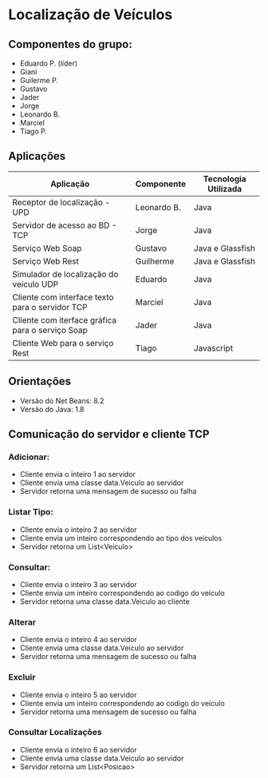 # Localiza&ccedil;&atilde;o de Ve&iacute;culos

## Componentes do grupo:

 * Eduardo P. (l&iacute;der)
 * Giani
 * Guilerme P.
 * Gustavo
 * Jader
 * Jorge
 * Leonardo B.
 * Marciel
 * Tiago P.

## Aplica&ccedil;&otilde;es

| Aplica&ccedil;&atilde;o | Componente | Tecnologia Utilizada | 
| ------------------------|------------|----------------------|
| Receptor de localiza&ccedil;&atilde;o - UPD | Leonardo B. | Java |
| Servidor de acesso ao BD - TCP | Jorge | Java |
| Servi&ccedil;o Web Soap | Gustavo | Java e Glassfish |
| Servi&ccedil;o Web Rest | Guilherme | Java e Glassfish |
| Simulador de localiza&ccedil;&atilde;o do ve&iacute;culo UDP | Eduardo | Java |
| Cliente com interface texto para o servidor TCP | Marciel  | Java |
| Cliente com iterface gr&aacute;fica para o servi&ccedil;o Soap | Jader | Java |
| Cliente Web para o servi&ccedil;o Rest | Tiago | Javascript |

## Orienta&ccedil;&otilde;es

 * Vers&atilde;o do Net Beans: 8.2
 * Vers&atilde;o do Java: 1.8

## Comunica&ccedil;&atilde;o do servidor e cliente TCP

### Adicionar:
 * Cliente envia o inteiro 1 ao servidor
 * Cliente envia uma classe data.Veiculo ao servidor
 * Servidor retorna uma mensagem de sucesso ou falha
 
### Listar Tipo:
 * Cliente envia o inteiro 2 ao servidor
 * Cliente envia um inteiro correspondendo ao tipo dos ve&iacute;culos
 * Servidor retorna um List\<Veiculo>

### Consultar:
 * Cliente envia o inteiro 3 ao servidor
 * Cliente envia um inteiro correspondendo ao codigo do ve&iacute;culo
 * Servidor retorna uma classe data.Veiculo ao cliente

### Alterar
 * Cliente envia o inteiro 4 ao servidor
 * Cliente envia uma classe data.Veiculo ao servidor
 * Servidor retorna uma mensagem de sucesso ou falha

### Excluir
 * Cliente envia o inteiro 5 ao servidor
 * Cliente envia um inteiro correspondendo ao codigo do ve&iacute;culo
 * Servidor retorna uma mensagem de sucesso ou falha

### Consultar Localizações
 * Cliente envia o inteiro 6 ao servidor
 * Cliente envia uma classe data.Veiculo ao servidor
 * Servidor retorna um List\<Posicao>
